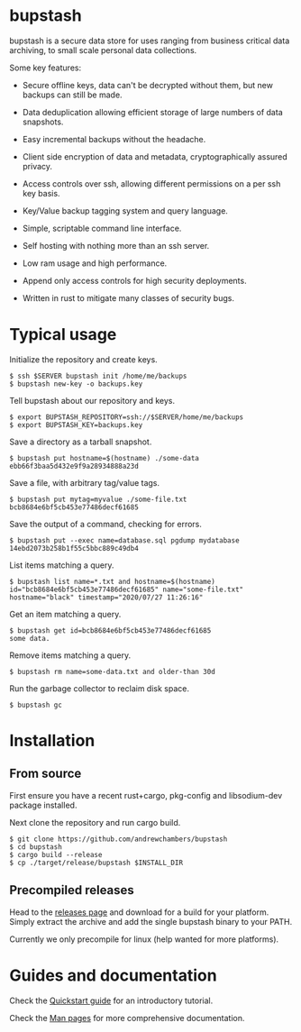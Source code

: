 # bupstash

bupstash is a secure data store for uses ranging from business critical data archiving,
to small scale personal data collections.

Some key features:

- Secure offline keys, data can't be decrypted without them, but new backups can still be made.

- Data deduplication allowing efficient storage of large numbers of data snapshots.

- Easy incremental backups without the headache.

- Client side encryption of data and metadata, cryptographically assured privacy.

- Access controls over ssh, allowing different permissions on a per ssh key basis.

- Key/Value backup tagging system and query language.

- Simple, scriptable command line interface.

- Self hosting with nothing more than an ssh server.

- Low ram usage and high performance.

- Append only access controls for high security deployments.

- Written in rust to mitigate many classes of security bugs.


# Typical usage

Initialize the repository and create keys.
```
$ ssh $SERVER bupstash init /home/me/backups
$ bupstash new-key -o backups.key
```

Tell bupstash about our repository and keys.
```
$ export BUPSTASH_REPOSITORY=ssh://$SERVER/home/me/backups
$ export BUPSTASH_KEY=backups.key
```


Save a directory as a tarball snapshot.
```
$ bupstash put hostname=$(hostname) ./some-data
ebb66f3baa5d432e9f9a28934888a23d
```

Save a file, with arbitrary tag/value tags.
```
$ bupstash put mytag=myvalue ./some-file.txt
bcb8684e6bf5cb453e77486decf61685
```

Save the output of a command, checking for errors.
```
$ bupstash put --exec name=database.sql pgdump mydatabase
14ebd2073b258b1f55c5bbc889c49db4
```

List items matching a query.
```
$ bupstash list name=*.txt and hostname=$(hostname)
id="bcb8684e6bf5cb453e77486decf61685" name="some-file.txt" hostname="black" timestamp="2020/07/27 11:26:16"
```

Get an item matching a query.
```
$ bupstash get id=bcb8684e6bf5cb453e77486decf61685
some data.
```

Remove items matching a query.
```
$ bupstash rm name=some-data.txt and older-than 30d
```

Run the garbage collector to reclaim disk space.
```
$ bupstash gc
```

# Installation

## From source

First ensure you have a recent rust+cargo, pkg-config and libsodium-dev package installed.

Next clone the repository and run cargo build.
```
$ git clone https://github.com/andrewchambers/bupstash
$ cd bupstash
$ cargo build --release
$ cp ./target/release/bupstash $INSTALL_DIR
```

## Precompiled releases

Head to the [releases page](https://github.com/andrewchambers/bupstash/releases) and download for 
a build for your platform. Simply extract the archive and add the single bupstash binary to your PATH.

Currently we only precompile for linux (help wanted for more platforms).


# Guides and documentation

Check the [Quickstart guide](./doc/quickstart.md) for an introductory tutorial.


Check the [Man pages](./doc/man) for more comprehensive documentation.


